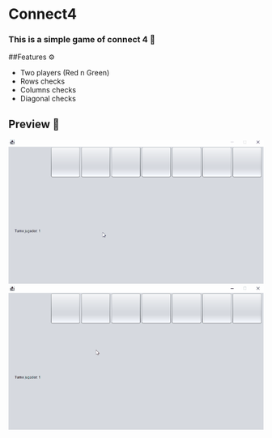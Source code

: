 # Connect4
### This is a simple game of connect 4 🙂
##Features ⚙
- Two players (Red n Green)
- Rows checks
- Columns checks
- Diagonal checks
## Preview 👀
![](https://github.com/ShxwZ/Connect4/blob/main/resourcesREADME/winGreen.gif)
![](https://github.com/ShxwZ/Connect4/blob/main/resourcesREADME/winRed.gif)

